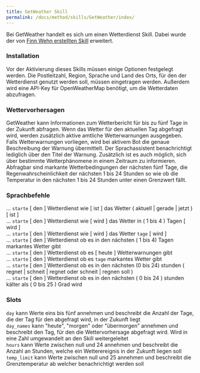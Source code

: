 ```yaml
---
title: GetWeather Skill
permalink: /docs/method/skills/GetWeather/index/
---
```


Bei GetWeather handelt es sich um einen Wetterdienst Skill. Dabei wurde der von [Finn Wehn erstellten Skill](https://fwehn.github.io/pp-voiceassistant/docs/skills/GetWeather/) erweitert.

### Installation

Vor der Aktivierung dieses Skills müssen einige Optionen festgelegt werden. Die Postleitzahl, Region, Sprache und Land des Orts, für den der Wetterdienst genutzt werden soll, müssen eingetragen werden. Außerdem wird eine API-Key für OpenWeatherMap benötigt, um die Wetterdaten abzufragen.

### Wettervorhersagen

GetWeather kann Informationen zum Wetterbericht für bis zu fünf Tage in der Zukunft abfragen. Wenn das Wetter für den aktuellen Tag abgefragt wird, werden zusätzlich aktive amtliche Wetterwarnungen ausgegeben. Falls Wetterwarnungen vorliegen, wird bei aktivem Bot die genaue Beschreibung der Warnung übermittelt. Der Sprachassistent benachrichtigt lediglich über den Titel der Warnung. Zusätzlich ist es auch möglich, sich über bestimmte Wetterphänomene in einem Zeitraum zu informieren. Abfragbar sind markante Wetterbedingungen der nächsten fünf Tage, die Regenwahrscheinlichkeit der nächsten 1 bis 24 Stunden so wie ob die Temperatur in den nächsten 1 bis 24 Stunden unter einen Grenzwert fällt.

### Sprachbefehle

... `starte` [ den ] Wetterdienst wie [ ist ] das Wetter ( aktuell | gerade | jetzt ) [ ist ] <br>
... `starte` [ den ] Wetterdienst wie [ wird ] das Wetter in ( 1 bis 4 ) Tagen [ wird ] <br>
... `starte` [ den ] Wetterdienst wie [ wird ] das Wetter `tage` [ wird ] <br>
... `starte` [ den ] Wetterdienst ob es in den nächsten ( 1 bis 4) Tagen markantes Wetter gibt <br>
... `starte` [ den ] Wetterdienst ob es [ heute ] Wetterwarnungen gibt <br>
... `starte` [ den ] Wetterdienst ob es `tage` markantes Wetter gibt <br>
... `starte` [ den ] Wetterdienst ob es in den nächsten (0 bis 24) stunden ( regnet | schneit | regnet oder schneit | regnen soll ) <br>
... `starte` [ den ] Wetterdienst ob es in den nächsten ( 0 bis 24 ) stunden kälter als ( 0 bis 25 ) Grad wird <br>

### Slots

`day` kann Werte eins bis fünf annehmen und beschreibt die Anzahl der Tage, die der Tag für den abgefragt wird, in der Zukunft liegt <br>
`day_names` kann "heute", "morgen" oder "übermorgen" annehmen und beschreibt den Tag, für den die Wettervorhersage abgefragt wird. Wird in eine Zahl umgewandelt an den Skill weitergeleitet <br>
`hours` kann Werte zwischen null und 24 annehmen und beschreibt die Anzahl an Stunden, welche ein Wetterereignis in der Zukunft liegen soll <br>
`temp_limit` kann Werte zwischen null und 25 annehmen und beschreibt die Grenztemperatur ab welcher benachrichtigt werden soll <br>



